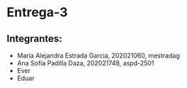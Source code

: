 # Entrega-3

## Integrantes:

- Maria Alejandra Estrada Garcia, 202021060, mestradag
- Ana Sofía Padilla Daza, 202021748, aspd-2501
- Ever
- Eduar

